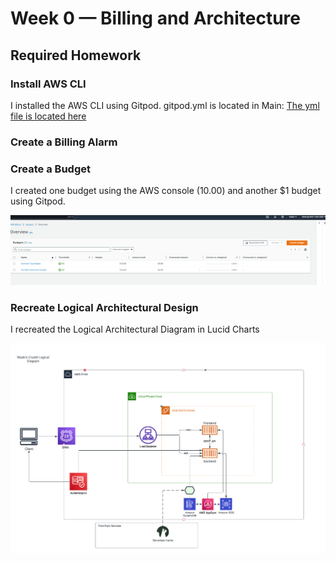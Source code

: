 # Week 0 — Billing and Architecture

## Required Homework

### Install AWS CLI

I installed the AWS CLI using Gitpod. gitpod.yml is located in Main: [The yml file is located here](../.gitpod.yml)

### Create a Billing Alarm



### Create a Budget

I created one budget using the AWS console (10.00) and another $1 budget using Gitpod.

![Image of the Budget Alarm I created](assets/budget-alarm.PNG)


### Recreate Logical Architectural Design

I recreated the Logical Architectural Diagram in Lucid Charts

![Image of Logical Architectural Diagram](assets/Logical-Arch-Design.PNG)
